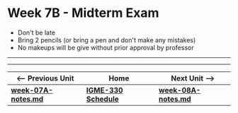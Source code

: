 # Week 7B - Midterm Exam

- Don't be late
- Bring 2 pencils (or bring a pen and don't make any mistakes)
- No makeups will be give without prior approval by professor

<hr><hr>

| <-- Previous Unit | Home | Next Unit -->
| --- | --- | --- 
| [**week-07A-notes.md**](week-07A-notes.md)     |  [**IGME-330 Schedule**](../schedule.md) | [**week-08A-notes.md**](week-08A-notes.md)
